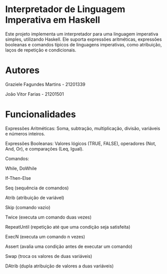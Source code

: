 # Interpretador de Linguagem Imperativa em Haskell

Este projeto implementa um interpretador para uma linguagem imperativa simples, utilizando Haskell. Ele suporta expressões aritméticas, expressões booleanas e comandos típicos de linguagens imperativas, como atribuição, laços de repetição e condicionais.

# Autores

Graziele Fagundes Martins - 21201339

João Vitor Farias - 21201501

# Funcionalidades

Expressões Aritméticas: Soma, subtração, multiplicação, divisão, variáveis e números inteiros.

Expressões Booleanas: Valores lógicos (TRUE, FALSE), operadores (Not, And, Or), e comparações (Leq, Igual).

Comandos:

While, DoWhile

If-Then-Else

Seq (sequência de comandos)

Atrib (atribuição de variável)

Skip (comando vazio)

Twice (executa um comando duas vezes)

RepeatUntil (repetição até que uma condição seja satisfeita)

ExecN (executa um comando n vezes)

Assert (avalia uma condição antes de executar um comando)

Swap (troca os valores de duas variáveis)

DAtrib (dupla atribuição de valores a duas variáveis)
